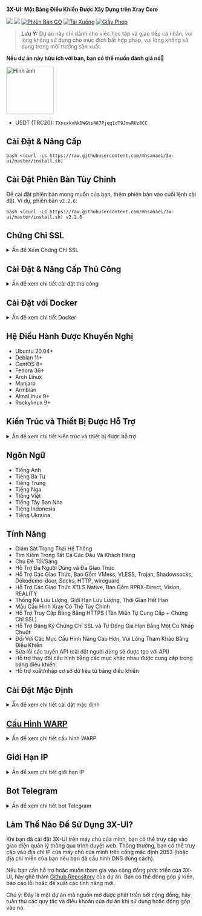 **3X-UI: Một Bảng Điều Khiển Được Xây Dựng trên Xray Core**

[![](https://img.shields.io/github/v/release/mhsanaei/3x-ui.svg)](https://github.com/MHSanaei/3x-ui/releases)
[![](https://img.shields.io/github/actions/workflow/status/mhsanaei/3x-ui/release.yml.svg)](#)
[![Phiên Bản GO](https://img.shields.io/github/go-mod/go-version/mhsanaei/3x-ui.svg)](#)
[![Tải Xuống](https://img.shields.io/github/downloads/mhsanaei/3x-ui/total.svg)](#)
[![Giấy Phép](https://img.shields.io/badge/license-GPL%20V3-blue.svg?longCache=true)](https://www.gnu.org/licenses/gpl-3.0.en.html)

> **Lưu Ý:** Dự án này chỉ dành cho việc học tập và giao tiếp cá nhân, vui lòng không sử dụng cho mục đích bất hợp pháp, vui lòng không sử dụng trong môi trường sản xuất.

**Nếu dự án này hữu ích với bạn, bạn có thể muốn đánh giá nó**:star2:

<p align="left"><a href="#"><img width="125" src="https://github.com/MHSanaei/3x-ui/assets/115543613/7aa895dd-048a-42e7-989b-afd41a74e2e1" alt="Hình ảnh"></a></p>

- USDT (TRC20): `TXncxkvhkDWGts487Pjqq1qT9JmwRUz8CC`

## Cài Đặt & Nâng Cấp

```
bash <(curl -Ls https://raw.githubusercontent.com/mhsanaei/3x-ui/master/install.sh)
```

## Cài Đặt Phiên Bản Tùy Chỉnh

Để cài đặt phiên bản mong muốn của bạn, thêm phiên bản vào cuối lệnh cài đặt. Ví dụ, phiên bản `v2.2.6`:

```
bash <(curl -Ls https://raw.githubusercontent.com/mhsanaei/3x-ui/master/install.sh) v2.2.6
```

## Chứng Chỉ SSL

<details>
  <summary>Ấn để Xem Chứng Chỉ SSL</summary>

### Cloudflare

Kịch bản Quản lý tích hợp sẵn ứng dụng chứng chỉ SSL cho Cloudflare. Để sử dụng kịch bản này để đăng ký chứng chỉ, bạn cần những điều sau:

- Email đăng ký Cloudflare
- Cần khóa Global API trong tài khoản Cloudflare của bạn
- Tên miền đã được giải quyết đến máy chủ hiện tại thông qua cloudflare

**1:** Chạy lệnh `x-ui` trên terminal, sau đó chọn `Cloudflare SSL Certificate`.

### Certbot
```
apt-get install certbot -y
certbot certonly --standalone --agree-tos --register-unsafely-without-email -d yourdomain.com
certbot renew --dry-run
```

***Gợi ý:*** *Certbot cũng được tích hợp trong kịch bản Quản lý. Bạn có thể chạy lệnh `x-ui`, sau đó chọn `Quản lý Chứng chỉ SSL`.*

</details>

## Cài Đặt & Nâng Cấp Thủ Công

<details>
  <summary>Ấn để xem chi tiết cài đặt thủ công</summary>

#### Cách Sử Dụng

1. Để tải phiên bản mới nhất của gói nén trực tiếp xuống máy chủ của bạn, hãy chạy lệnh sau:

```sh
ARCH=$(uname -m)
case "${ARCH}" in
  x86_64 | x64 | amd64) XUI_ARCH="amd64" ;;
  i*86 | x86) XUI_ARCH="386" ;;
  armv8* | armv8 | arm64 | aarch64) XUI_ARCH="arm64" ;;
  armv7* | armv7) XUI_ARCH="armv7" ;;
  armv6* | armv6) XUI_ARCH="armv6" ;;
  armv5* | armv5) XUI_ARCH="armv5" ;;
  *) XUI_ARCH="amd64" ;;
esac


wget https://github.com/MHSanaei/3x-ui/releases/latest/download/x-ui-linux-${XUI_ARCH}.tar.gz
```

2. Khi gói nén được tải xuống, thực thi các lệnh sau để cài đặt hoặc nâng cấp x-ui:

```sh
ARCH=$(uname -m)
case "${ARCH}" in
  x86_64 | x64 | amd64) XUI_ARCH="amd64" ;;
  i*86 | x86) XUI_ARCH="386" ;;
  armv8* | armv8 | arm64 | aarch64) XUI_ARCH="arm64" ;;
  armv7* | armv7) XUI_ARCH="armv7" ;;
  armv6* | armv6) XUI_ARCH="armv6" ;;
  armv5* | armv5) XUI_ARCH="armv5" ;;
  *) XUI_ARCH="amd64" ;;
esac

cd /root/
rm -rf x-ui/ /usr/local/x-ui/ /usr/bin/x-ui
tar zxvf x-ui-linux-${XUI_ARCH}.tar.gz
chmod +x x-ui/x-ui x-ui/bin/xray-linux-* x-ui/x-ui.sh
cp x-ui/x-ui.sh /usr/bin/x-ui
cp -f x-ui/x-ui.service /etc/systemd/system/
mv x-ui/ /usr/local/
systemctl daemon-reload
systemctl enable x-ui
systemctl restart x-ui
```

</details>

## Cài Đặt với Docker

<details>
  <summary>Ấn để xem chi tiết Docker</summary>

#### Cách Sử Dụng

1. Cài đặt Docker:

   ```sh
   bash <(curl -sSL https://get.docker.com)
   ```

2. Sao chép Repository Dự Án:

   ```sh
   git clone https://github.com/MHSanaei/3x-ui.git
   cd

 3x-ui
   ```

3. Khởi chạy Dịch Vụ

   ```sh
   docker compose up -d
   ```

   HOẶC

   ```sh
   docker run -itd \
      -e XRAY_VMESS_AEAD_FORCED=false \
      -v $PWD/db/:/etc/x-ui/ \
      -v $PWD/cert/:/root/cert/ \
      --network=host \
      --restart=unless-stopped \
      --name 3x-ui \
      ghcr.io/mhsanaei/3x-ui:latest
   ```

cập nhật phiên bản mới nhất

   ```sh
    cd 3x-ui
    docker compose down
    docker compose pull 3x-ui
    docker compose up -d
   ```

xóa 3x-ui từ docker 

   ```sh
    docker stop 3x-ui
    docker rm 3x-ui
    cd --
    rm -r 3x-ui
   ```

</details>


## Hệ Điều Hành Được Khuyến Nghị

- Ubuntu 20.04+
- Debian 11+
- CentOS 8+
- Fedora 36+
- Arch Linux
- Manjaro
- Armbian
- AlmaLinux 9+
- Rockylinux 9+

## Kiến Trúc và Thiết Bị Được Hỗ Trợ

<details>
  <summary>Ấn để xem chi tiết kiến trúc và thiết bị được hỗ trợ</summary>

Nền tảng của chúng tôi cung cấp tính tương thích với một loạt các kiến trúc và thiết bị đa dạng, đảm bảo tính linh hoạt trên nhiều môi trường máy tính khác nhau. Dưới đây là các kiến trúc chính mà chúng tôi hỗ trợ:

- **amd64**: Kiến trúc phổ biến này là tiêu chuẩn cho máy tính cá nhân và máy chủ, phù hợp với hầu hết các hệ điều hành hiện đại.

- **x86 / i386**: Được sử dụng rộng rãi trong máy tính để bàn và laptop, kiến trúc này được hỗ trợ rộng rãi từ nhiều hệ điều hành và ứng dụng khác nhau, bao gồm nhưng không giới hạn ở Windows, macOS và các hệ điều hành Linux.

- **armv8 / arm64 / aarch64**: Được tinh chỉnh cho các thiết bị di động và nhúng hiện đại, như điện thoại thông minh và máy tính bảng, kiến trúc này được thể hiện qua các thiết bị như Raspberry Pi 4, Raspberry Pi 3, Raspberry Pi Zero 2/Zero 2 W, Orange Pi 3 LTS và nhiều hơn nữa.

- **armv7 / arm / arm32**: Được sử dụng làm kiến trúc cho các thiết bị di động và nhúng cũ hơn, nó vẫn được sử dụng rộng rãi trong các thiết bị như Orange Pi Zero LTS, Orange Pi PC Plus, Raspberry Pi 2, và nhiều thiết bị khác.

- **armv6 / arm / arm32**: Được thiết kế cho các thiết bị nhúng cũ, kiến trúc này, mặc dù không phổ biến nhưng vẫn được sử dụng. Các thiết bị như Raspberry Pi 1, Raspberry Pi Zero/Zero W, dựa vào kiến trúc này.

- **armv5 / arm / arm32**: Là một kiến trúc cũ hơn chủ yếu liên quan đến các hệ thống nhúng sớm, nó ít phổ biến hơn ngày nay nhưng vẫn có thể được tìm thấy trong các thiết bị kế thừa như các phiên bản Raspberry Pi sớm và một số điện thoại thông minh cũ.

</details>

## Ngôn Ngữ

- Tiếng Anh
- Tiếng Ba Tư
- Tiếng Trung
- Tiếng Nga
- Tiếng Việt
- Tiếng Tây Ban Nha
- Tiếng Indonesia 
- Tiếng Ukraina


## Tính Năng

- Giám Sát Trạng Thái Hệ Thống
- Tìm Kiếm Trong Tất Cả Các Đầu Và Khách Hàng
- Chủ Đề Tối/Sáng
- Hỗ Trợ Đa Người Dùng và Đa Giao Thức
- Hỗ Trợ Các Giao Thức, Bao Gồm VMess, VLESS, Trojan, Shadowsocks, Dokodemo-door, Socks, HTTP, wireguard
- Hỗ Trợ Các Giao Thức XTLS Native, Bao Gồm RPRX-Direct, Vision, REALITY
- Thống Kê Lưu Lượng, Giới Hạn Lưu Lượng, Thời Gian Hết Hạn
- Mẫu Cấu Hình Xray Có Thể Tùy Chỉnh
- Hỗ Trợ Truy Cập Bảng Bằng HTTPS (Tên Miền Tự Cung Cấp + Chứng Chỉ SSL)
- Hỗ Trợ Đăng Ký Chứng Chỉ SSL và Tự Động Gia Hạn Bằng Một Cú Nhấp Chuột
- Đối Với Các Mục Cấu Hình Nâng Cao Hơn, Vui Lòng Tham Khảo Bảng Điều Khiển
- Sửa lỗi các tuyến API (cài đặt người dùng sẽ được tạo với API)
- Hỗ trợ thay đổi cấu hình bằng các mục khác nhau được cung cấp trong bảng điều khiển.
- Hỗ trợ xuất/nhập cơ sở dữ liệu từ bảng điều khiển


## Cài Đặt Mặc Định



<details>
  <summary>Ấn để xem chi tiết cài đặt mặc định</summary>

  ### Thông Tin

- **Cổng:** 2053
- **Tên Người Dùng & Mật Khẩu:** Nó sẽ được tạo ngẫu nhiên nếu bạn bỏ qua việc chỉnh sửa.
- **Đường Dẫn Cơ Sở Dữ Liệu:**
  - /etc/x-ui/x-ui.db
- **Đường Dẫn Cấu Hình Xray:**
  - /usr/local/x-ui/bin/config.json
- **Đường Dẫn Bảng Mạng w/o Triển Khai SSL:**
  - http://ip:2053/panel
  - http://domain:2053/panel
- **Đường Dẫn Bảng Mạng w/ Triển Khai SSL:**
  - https://domain:2053/panel
 
</details>

## [Cấu Hình WARP](https://gitlab.com/fscarmen/warp)

<details>
  <summary>Ấn để xem chi tiết cấu hình WARP</summary>

#### Cách Sử Dụng

Nếu bạn muốn sử dụng định tuyến đến WARP trước phiên bản `v2.1.0` theo các bước sau:

**1.** Cài Đặt WARP ở **Chế Độ Proxy SOCKS**:

   ```sh
   bash <(curl -sSL https://raw.githubusercontent.com/hamid-gh98/x-ui-scripts/main/install_warp_proxy.sh)
   ```

**2.** Nếu bạn đã cài đặt warp rồi, bạn có thể gỡ cài đặt bằng lệnh dưới đây:

   ```sh
   warp u
   ```

**3.** Bật cấu hình bạn cần trong bảng điều khiển

   Các Tính Năng Cấu Hình:

   - Chặn Quảng Cáo
   - Định Tuyến Google + Netflix + Spotify + OpenAI (ChatGPT) đến WARP
   - Sửa Lỗi 403 của Google

</details>

## Giới Hạn IP

<details>
  <summary>Ấn để xem chi tiết giới hạn IP</summary>

#### Cách Sử Dụng

**Lưu Ý:** Giới Hạn IP sẽ không hoạt động đúng khi sử dụng Đường Hầm IP

- Đối với các phiên bản đến `v1.6.1`:

  - Giới hạn IP được tích hợp trong bảng điều khiển.

- Đối với các phiên bản `v1.7.0` và mới hơn:

  - Để giúp Giới Hạn IP hoạt động đúng, bạn cần cài đặt fail2ban và các tệp cần thiết của nó bằng cách thực hiện các bước sau:

    1. Sử dụng lệnh `x-ui` trong shell.
    2. Chọn `Quản Lý Giới Hạn IP`.
    3. Chọn các tùy chọn phù hợp dựa trên nhu cầu của bạn.
   
  - đảm bảo rằng bạn có ./access.log trên Cấu Hình Xray của mình sau v2.1.3 chúng tôi có một lựa chọn cho nó
  
  ```sh
    "log": {
      "access": "./access.log",
      "dnsLog": false,
      "loglevel": "warning"
    },
  ```

</details>

## Bot Telegram

<details>
  <summary>Ấn để xem chi tiết bot Telegram</summary>

#### Cách Sử Dụng

Bảng điều khiển web hỗ trợ lưu lượng hàng ngày, thông báo đăng nhập, sao lưu cơ sở dữ liệu, trạng thái hệ thống, thông tin khách hàng và các chức năng khác thông qua Bot Telegram. Để sử dụng bot, bạn cần thiết lập các thông số liên quan đến bot trong bảng điều khiển, bao gồm:

- Mã Token Telegram
- ID Trò Chuyện Quản Trị (các)
- Thời Gian Thông Báo (theo cú pháp cron)
- Thông Báo Ngày Hết Hạn
- Thông Báo Giới Hạn Lưu Lượng
- Sao Lưu Cơ Sở Dữ Liệu
- Thông Báo Tải Cpu


**Cú Pháp Tham Khảo:**

- `30 \* \* \* \* \*` - Thông báo vào 30 giây của mỗi điểm
- `0 \*/10 \* \* \* \*` - Thông báo vào giây đầu tiên của mỗi 10 phút
- `@hourly` - Thông báo hàng giờ
- `@daily` - Thông báo hàng ngày (00:00 sáng)
- `@weekly` - thông báo hàng tuần
- `@every 8h` - Thông báo mỗi 8 giờ

### Tính Năng Bot Telegram

- Báo Cáo Định Kỳ
- Thông Báo Đăng Nhập
- Thông Báo Ngưỡng CPU
- Ngưỡng cho Thời Gian Hết Hạn và Lưu Lượng để báo cáo trước
- Hỗ trợ menu báo cáo của khách hàng nếu tên người dùng telegram của khách hàng được thêm vào cấu hình người dùng
- Hỗ trợ báo cáo lưu lượng telegram được tìm kiếm bằng UUID (VMESS/VLESS) hoặc Mật khẩu (TROJAN) - ẩn danh
- Bot dựa trên menu
- Tìm kiếm khách hàng bằng email ( chỉ admin )
- Kiểm tra tất cả các inbounds
- Kiểm tra trạng thái máy chủ
- Kiểm tra khách hàng cạn kiệt
- Nhận bản sao lưu theo yêu cầu và trong các

 thông báo sao lưu hàng ngày
- Sao lưu ngay lập tức và nhận liên kết để tải về
- Sao lưu dựa trên menu


</details>


## Làm Thế Nào Để Sử Dụng 3X-UI?

Khi bạn đã cài đặt 3X-UI trên máy chủ của mình, bạn có thể truy cập vào giao diện quản lý thông qua trình duyệt web. Thông thường, bạn có thể truy cập vào địa chỉ IP của máy chủ của mình trên cổng mặc định 2053 (hoặc địa chỉ miền của bạn nếu bạn đã cấu hình DNS đúng cách).

Nếu bạn cần hỗ trợ hoặc muốn tham gia vào cộng đồng phát triển của 3X-UI, hãy ghé thăm [Github Repository](https://github.com/MHSanaei/3x-ui) của dự án. Bạn có thể đóng góp ý kiến, báo cáo lỗi hoặc đề xuất các tính năng mới.

Chú ý: Đây là một dự án mã nguồn mở được phát triển bởi cộng đồng, hãy tuân thủ các quy tắc và điều khoản của dự án khi sử dụng hoặc đóng góp vào nó.
